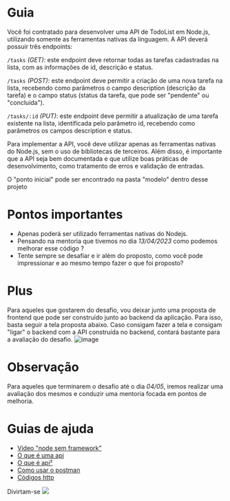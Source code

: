 # Guia
Você foi contratado para desenvolver uma API de TodoList em Node.js, utilizando somente as ferramentas nativas da linguagem. A API deverá possuir três endpoints:


`/tasks` *(GET)*: este endpoint deve retornar todas as tarefas cadastradas na lista, com as informações de id, descrição e status.

`/tasks` *(POST)*: este endpoint deve permitir a criação de uma nova tarefa na lista, recebendo como parâmetros o campo description (descrição da tarefa) e o campo status (status da tarefa, que pode ser "pendente" ou "concluída").

`/tasks/:id` *(PUT)*: este endpoint deve permitir a atualização de uma tarefa existente na lista, identificada pelo parâmetro id, recebendo como parâmetros os campos description e status.

Para implementar a API, você deve utilizar apenas as ferramentas nativas do Node.js, sem o uso de bibliotecas de terceiros. Além disso, é importante que a API seja bem documentada e que utilize boas práticas de desenvolvimento, como tratamento de erros e validação de entradas.

O "ponto inicial" pode ser encontrado na pasta "modelo" dentro desse projeto

# Pontos importantes
 - Apenas poderá ser utilizado ferramentas nativas do Nodejs.
 - Pensando na mentoria que tivemos no dia *13/04/2023* como podemos melhorar esse código ?
 - Tente sempre se desafiar e ir além do proposto, como você pode impressionar e ao mesmo tempo fazer o que foi proposto?

# Plus
Para aqueles que gostarem do desafio, vou deixar junto uma proposta de frontend que pode ser construído junto ao backend da aplicação. Para isso, basta seguir a tela proposta abaixo. Caso consigam fazer a tela e consigam "ligar" o backend com a API construída no backend, contará bastante para a avaliação do desafio.
![image](https://user-images.githubusercontent.com/36626531/234911058-a0ce4a99-5b31-4818-a9a9-9d29c002d17e.png)

# Observação
Para aqueles que terminarem o desafio até o dia *04/05*, iremos realizar uma avaliação dos mesmos e conduzir uma mentoria focada em pontos de melhoria.

# Guias de ajuda
 - [Video "node sem framework"](https://www.youtube.com/watch?v=c39UfvCR-gk)
 - [O que é uma api](https://www.youtube.com/watch?v=5ezlxPqaOeY)
 - [O que é api²](https://www.youtube.com/watch?v=vGuqKIRWosk)
 - [Como usar o postman](https://www.youtube.com/watch?v=5S9mMBEtJK4)
 - [Códigos http](https://developer.mozilla.org/pt-BR/docs/Web/HTTP/Status)

Divirtam-se
![](https://s2.glbimg.com/PFhN1ZWogqCHFlDt-8wk0SYhB_Y=/0x0:500x250/984x0/smart/filters:strip_icc()/i.s3.glbimg.com/v1/AUTH_ba3db981e6d14e54bb84be31c923b00c/internal_photos/bs/2021/f/x/4qLTXwTYKdILzhTgZlgw/2018-01-08-tumblr-inline-mmg4b8jk391qz4rgp.gif)
